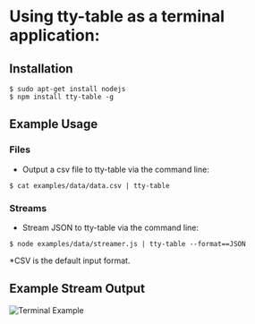 # Using tty-table as a terminal application:

## Installation

```
$ sudo apt-get install nodejs 
$ npm install tty-table -g
```

## Example Usage


### Files

- Output a csv file to tty-table via the command line:

```
$ cat examples/data/data.csv | tty-table 
```

### Streams

- Stream JSON to tty-table via the command line:

```
$ node examples/data/streamer.js | tty-table --format==JSON
```

*CSV is the default input format.


## Example Stream Output

![Terminal Example](https://cloud.githubusercontent.com/assets/7478359/15691533/39f5fed4-273e-11e6-81a6-533bd8dbd1c4.gif "Terminal Example") 

